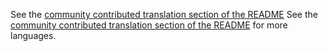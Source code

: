 See the [community contributed translation section of the README](https://github.com/stephskardal/rails_admin_import#community-contributed-translations) See the [community contributed translation section of the README](https://github.com/stephskardal/rails_admin_import#community-contributed-translations) for more languages.
